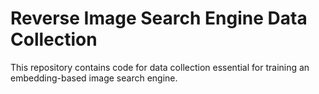 # Reverse Image Search Engine Data Collection

This repository contains code for data collection essential for training an embedding-based image search engine.